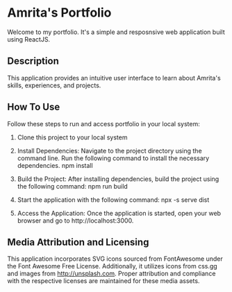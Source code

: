 # Amrita's Portfolio

Welcome to my portfolio. It's a simple and resposnsive web application built using ReactJS.

## Description

This application provides an intuitive user interface to learn about Amrita's skills, experiences, and projects.

## How To Use

Follow these steps to run and access portfolio in your local system:

1. Clone this project to your local system

2. Install Dependencies: Navigate to the project directory using the command line.
   Run the following command to install the necessary dependencies.
   npm install

3. Build the Project: After installing dependencies, build the project using the following command:
   npm run build

4. Start the application with the following command:
   npx -s serve dist

5. Access the Application: Once the application is started, open your web browser and go to
   http://localhost:3000.

## Media Attribution and Licensing

This application incorporates SVG icons sourced from FontAwesome under the Font Awesome Free License. Additionally, it utilizes icons from css.gg and images from http://unsplash.com. Proper attribution and compliance with the respective licenses are maintained for these media assets.
